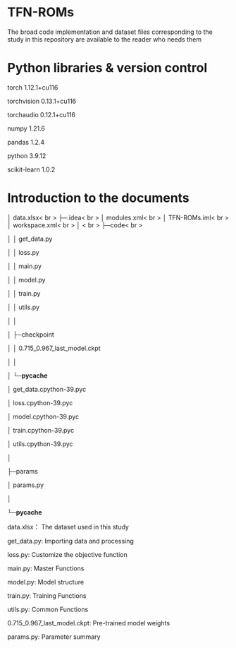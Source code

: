 # TFN-ROMs
The broad code implementation and dataset files corresponding to the study in this repository are available to the reader who needs them

# Python libraries & version control
torch                     1.12.1+cu116

torchvision               0.13.1+cu116

torchaudio                0.12.1+cu116

numpy                     1.21.6

pandas                    1.2.4

python                    3.9.12

scikit-learn              1.0.2

# Introduction to the documents
│  data.xlsx< br >
├─.idea< br >
│      modules.xml< br >
│      TFN-ROMs.iml< br >
│      workspace.xml< br >
│    < br >
├─code< br >

│  │  get_data.py

│  │  loss.py

│  │  main.py

│  │  model.py

│  │  train.py

│  │  utils.py

│  │  

│  ├─checkpoint

│  │      0.715_0.967_last_model.ckpt

│  │   

│  └─__pycache__

│          get_data.cpython-39.pyc

│          loss.cpython-39.pyc

│          model.cpython-39.pyc

│          train.cpython-39.pyc

│          utils.cpython-39.pyc

│          

├─params

│      params.py

│      

└─__pycache__

data.xlsx： The dataset used in this study

get_data.py: Importing data and processing

loss.py: Customize the objective function

main.py: Master Functions

model.py: Model structure

train.py: Training Functions

utils.py: Common Functions

0.715_0.967_last_model.ckpt: Pre-trained model weights

params.py: Parameter summary
